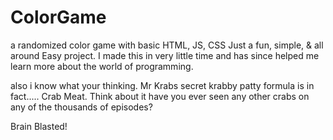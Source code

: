 # ColorGame
a randomized color game with basic HTML, JS, CSS
Just a fun, simple, & all around Easy project. I made this in very little time and has since helped me learn more about the world of programming.


also i know what your thinking. Mr Krabs secret krabby patty formula is in fact..... Crab Meat.
Think about it have you ever seen any other crabs on any of the thousands of episodes? 

Brain Blasted!
